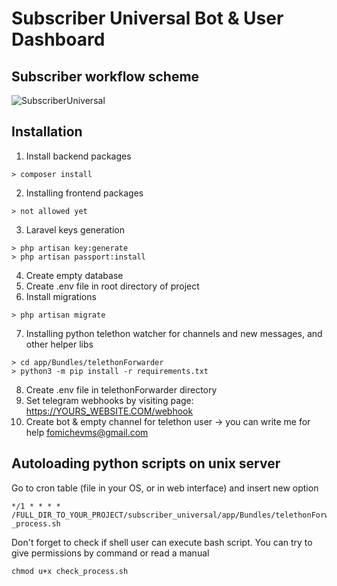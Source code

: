 # Subscriber Universal Bot & User Dashboard
## Subscriber workflow scheme
![SubscriberUniversal](https://user-images.githubusercontent.com/3332161/159100708-6f0c2b01-0661-4b07-8a48-909c26e542e3.png)

## Installation

1. Install backend packages
```
> composer install
```  
2. Installing frontend packages
```
> not allowed yet
```  
3. Laravel keys generation
```
> php artisan key:generate
> php artisan passport:install
```
4. Create empty database
5. Create .env file in root directory of project
6. Install migrations
```
> php artisan migrate
```
7. Installing python telethon watcher for channels and new messages, and other helper libs
```
> cd app/Bundles/telethonForwarder
> python3 -m pip install -r requirements.txt
```
8. Create .env file in telethonForwarder directory
9. Set telegram webhooks by visiting page: https://YOURS_WEBSITE.COM/webhook
10. Create bot & empty channel for telethon user -> you can write me for help fomichevms@gmail.com

## Autoloading python scripts on unix server
Go to cron table (file in your OS, or in web interface) and insert new option
```
*/1 * * * * /FULL_DIR_TO_YOUR_PROJECT/subscriber_universal/app/Bundles/telethonForwarder/check
_process.sh
```
Don't forget to check if shell user can execute bash script. You can try to give permissions by command or read a manual
```
chmod u+x check_process.sh
```